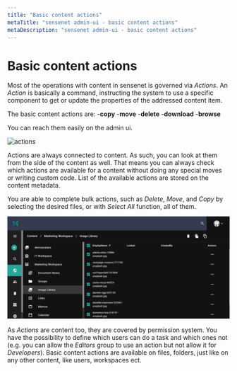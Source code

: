 ```yaml
---
title: "Basic content actions"
metaTitle: "sensenet admin-ui - basic content actions"
metaDescription: "sensenet admin-ui - basic content actions"
---
```


# Basic content actions

Most of the operations with content in sensenet is governed via _Actions_. An _Action_ is basically a command, instructing the system to use a specific component to get or update the properties of the addressed content item.

The basic content actions are:
-**copy**
-**move**
-**delete**
-**download**
-**browse**

You can reach them easily on the admin ui.

![actions](/content/guides/img/actions.gif)

Actions are always connected to content. As such, you can look at them from the side of the content as well. That means you can always check which actions are available for a content without doing any special moves or writing custom code. 
List of the available actions are stored on the content metadata.

You are able to complete bulk actions, such as _Delete_, _Move_, and _Copy_ by selecting the desired files, or with _Select All_ function, all of them.

![select_all](/content/guides/img/select_all.png)

As _Actions_ are content too, they are covered by permission system. You have the possibility to define which users can do a task and which ones not (e.g. you can allow the _Editors_ group to use an action but not allow it for _Developers_).
Basic content actions are available on files, folders, just like on any other content, like users, workspaces ect.
